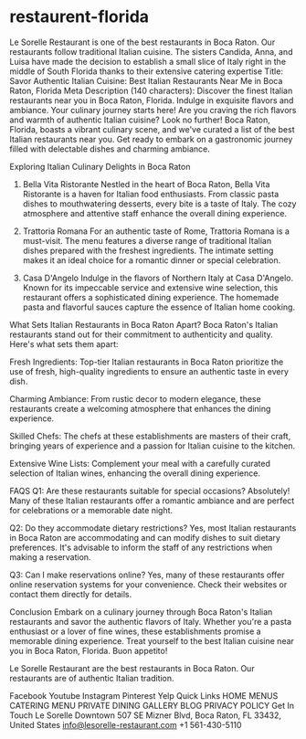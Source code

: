 # restaurent-florida
Le Sorelle Restaurant is one of the best restaurants in Boca Raton. Our restaurants follow traditional Italian cuisine. The sisters Candida, Anna, and Luisa have made the decision to establish a small slice of Italy right in the middle of South Florida thanks to their extensive catering expertise
Title: Savor Authentic Italian Cuisine: Best Italian Restaurants Near Me in Boca Raton, Florida
Meta Description (140 characters):
Discover the finest Italian restaurants near you in Boca Raton, Florida. Indulge in exquisite flavors and ambiance. Your culinary journey starts here!
Are you craving the rich flavors and warmth of authentic Italian cuisine? Look no further! Boca Raton, Florida, boasts a vibrant culinary scene, and we've curated a list of the best Italian restaurants near you. Get ready to embark on a gastronomic journey filled with delectable dishes and charming ambiance.

Exploring Italian Culinary Delights in Boca Raton
1. Bella Vita Ristorante
Nestled in the heart of Boca Raton, Bella Vita Ristorante is a haven for Italian food enthusiasts. From classic pasta dishes to mouthwatering desserts, every bite is a taste of Italy. The cozy atmosphere and attentive staff enhance the overall dining experience.

2. Trattoria Romana
For an authentic taste of Rome, Trattoria Romana is a must-visit. The menu features a diverse range of traditional Italian dishes prepared with the freshest ingredients. The intimate setting makes it an ideal choice for a romantic dinner or special celebration.

3. Casa D'Angelo
Indulge in the flavors of Northern Italy at Casa D'Angelo. Known for its impeccable service and extensive wine selection, this restaurant offers a sophisticated dining experience. The homemade pasta and flavorful sauces capture the essence of Italian home cooking.

What Sets Italian Restaurants in Boca Raton Apart?
Boca Raton's Italian restaurants stand out for their commitment to authenticity and quality. Here's what sets them apart:

Fresh Ingredients: Top-tier Italian restaurants in Boca Raton prioritize the use of fresh, high-quality ingredients to ensure an authentic taste in every dish.

Charming Ambiance: From rustic decor to modern elegance, these restaurants create a welcoming atmosphere that enhances the dining experience.

Skilled Chefs: The chefs at these establishments are masters of their craft, bringing years of experience and a passion for Italian cuisine to the kitchen.

Extensive Wine Lists: Complement your meal with a carefully curated selection of Italian wines, enhancing the overall dining experience.

FAQS
Q1: Are these restaurants suitable for special occasions?
Absolutely! Many of these Italian restaurants offer a romantic ambiance and are perfect for celebrations or a memorable date night.

Q2: Do they accommodate dietary restrictions?
Yes, most Italian restaurants in Boca Raton are accommodating and can modify dishes to suit dietary preferences. It's advisable to inform the staff of any restrictions when making a reservation.

Q3: Can I make reservations online?
Yes, many of these restaurants offer online reservation systems for your convenience. Check their websites or contact them directly for details.

Conclusion
Embark on a culinary journey through Boca Raton's Italian restaurants and savor the authentic flavors of Italy. Whether you're a pasta enthusiast or a lover of fine wines, these establishments promise a memorable dining experience. Treat yourself to the best Italian cuisine near you in Boca Raton, Florida. Buon appetito!

Le Sorelle Restaurant are the best restaurants in Boca Raton. Our restaurants are of authentic Italian tradition.

Facebook
 Youtube
 Instagram
 Pinterest
 Yelp
Quick Links
HOME
MENUS
CATERING MENU
PRIVATE DINING
GALLERY
BLOG
PRIVACY POLICY
Get In Touch
Le Sorelle Downtown 507 SE Mizner Blvd, Boca Raton, FL 33432, United States
info@lesorelle-restaurant.com
+1 561-430-5110


